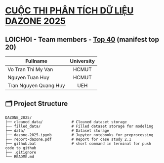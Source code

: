 # [CUỘC THI PHÂN TÍCH DỮ LIỆU DAZONE 2025](https://www.facebook.com/DAZONE.RCS)

## LOICHOI - Team members - [Top 40](https://www.facebook.com/share/v/1KeH7KVmuX/) (manifest top 20)

| Fullname           | University |
|--------------------|:----------:|
| Vo Tran Thi My Van       | HCMUT      |
| Nguyen Tuan Huy    | HCMUT      |
| Tran Nguyen Quang Huy | UEH      |

## 🗂️ Project Structure

```
DAZONE_2025/
├── cleaned_data/             # Cleaned dataset storage
├── filled_data/              # Filled dataset storage for modeling
├── data/                     # Dataset storage
├── dazone-2025.ipynb         # Jupyter notebooks for preprocessing
├── report-dazone.pdf         # Report for case study 2.1
├── github.bat                # short command in terminal for push code to github
├── .gitignore
└── README.md
```